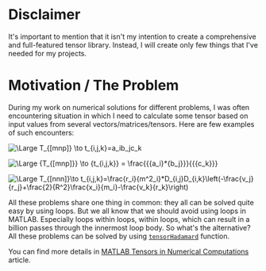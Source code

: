 # Disclaimer

It's important to mention that it isn't my intention to create a comprehensive and full-featured tensor library. 
Instead, I will create only few things that I've needed for my projects.

# Motivation / The Problem

During my work on numerical solutions for different problems, I was often encountering situation in which I need to 
calculate some tensor based on input values from several vectors/matrices/tensors. Here are few examples of such 
encounters:

![\Large T_{[m*n*p]} \to t_{i,j,k}=a_i*b_j*c_k](https://latex.codecogs.com/svg.latex?\Large%20T_{[m*n*p]}%20\to%20t_{i,j,k}=a_i*b_j*c_k)

![\Large {T_{[m*n*p]}} \to {t_{i,j,k}} = \frac{{{a_i}*{b_j}}}{{{c_k}}}](https://latex.codecogs.com/svg.latex?\Large%20{T_{[m*n*p]}}%20\to%20{t_{i,j,k}}=\frac{{{a_i}*{b_j}}}{{{c_k}}})

![\Large T_{[n*n*n]}\to t_{i,j,k}=\frac{r_i}{m^2_i}*D_{i,j}*D_{i,k}*\left(-\frac{v_j}{r_j}+\frac{2}{R^2}\frac{x_i}{m_i}-\frac{v_k}{r_k}\right)](https://latex.codecogs.com/svg.latex?\Large%20T_{[n*n*n]}\to%20t_{i,j,k}=\frac{r_i}{m^2_i}*D_{i,j}*D_{i,k}*\left(-\frac{v_j}{r_j}+\frac{2}{R^2}\frac{x_i}{m_i}-\frac{v_k}{r_k}\right))

All these problems share one thing in common: they all can be solved quite easy by using loops. But we all know that we 
should avoid using loops in MATLAB. Especially loops within loops, within loops, which can result in a billion passes 
through the innermost loop body. So what's the alternative? All these problems can be solved by using 
[`tensorHadamard`](doc/tensorHadamard.md) function.

You can find more details in 
[MATLAB Tensors in Numerical Computations](https://fatdragon.me/blog/2020/11/matlab-tensors-numerical-computations) 
article.

